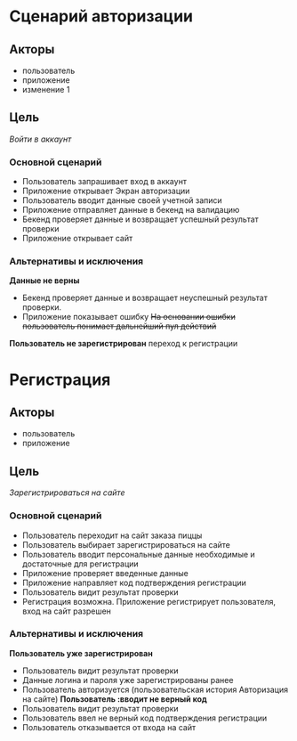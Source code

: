# Сценарий авторизации
## Акторы
* пользователь
* приложение
* изменение 1

## Цель
*Войти в аккаунт*

### Основной сценарий
* Пользователь запрашивает вход в аккаунт
* Приложение открывает Экран авторизации
* Пользователь вводит данные своей учетной записи
* Приложение отправляет данные в бекенд на валидацию
* Бекенд проверяет данные и возвращает успешный результат проверки
* Приложение открывает сайт
### Альтернативы и исключения
**Данные не верны**
* Бекенд проверяет данные и возвращает неуспешный результат проверки.
* Приложение показывает ошибку
  ~~На основании ошибки пользователь понимает дальнейший пул действий~~

**Пользователь не зарегистрирован** переход к регистрации
  
# Регистрация

## Акторы 
* пользователь
* приложение

## Цель
*Зарегистрироваться на сайте*

### Основной сценарий

* Пользователь переходит на сайт заказа пиццы
* Пользователь выбирает зарегистрироваться на сайте
* Пользователь вводит персональные данные необходимые и достаточные для регистрации
* Приложение проверяет введенные данные
* Приложение направляет код подтверждения регистрации
* Пользователь видит результат проверки
* Регистрация возможна. Приложение регистрирует пользователя, вход на сайт разрешен

###  Альтернативы и исключения 
**Пользователь уже зарегистрирован**
* Пользователь видит результат проверки 
* Данные логина и пароля уже зарегистрированы ранее
* Пользователь авторизуется  (пользовательская история Авторизация на сайте) 
**Пользователь :вводит не верный код**
* Пользователь видит результат проверки 
* Пользователь ввел не верный код подтверждения регистрации
* Пользователь отказывается от входа на сайт
